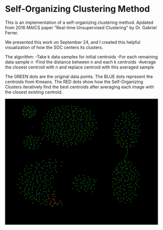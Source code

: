 # Self-Organizing Clustering Method

This is an implementation of a self-organizing clustering method. 
Apdated from 2016 MAICS paper "Real-time Unsupervised Clustering" by Dr. Gabriel Ferrer.

We presented this work on September 24, and I created this helpful visualization of how the SOC centers its clusters. 

The algorithm:
  -Take k data samples for initial centroids
	-For each remaining data sample n
		-Find the distance between n and each k centroids
		-Average the closest centroid with n and replace centroid with this averaged sample
	
The GREEN dots are the original data points.
The BLUE dots represent the centroids from Kmeans.
The RED dots show how the Self-Organizing Clusters iteratively find the best centroids after averaging each image with the closest existing centroid.

![SOC](https://github.com/davidavzP/soc/blob/02d1f5241422299b5907e76a16600e17c3dccb2c/SOC.gif)
